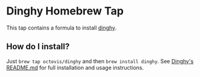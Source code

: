 # Dinghy Homebrew Tap

This tap contains a formula to install [dinghy](https://github.com/codekitchen/dinghy).

## How do I install?

Just `brew tap octovis/dinghy` and then `brew install dinghy`. See [Dinghy's README.md](https://github.com/octovis/dinghy/blob/master/README.md) for full installation and usage instructions.

